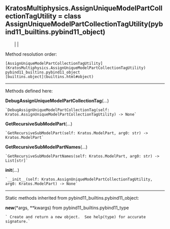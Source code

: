   
**KratosMultiphysics.AssignUniqueModelPartCollectionTagUtility** = class
AssignUniqueModelPartCollectionTagUtility(pybind11_builtins.pybind11_object)  
---  
`    `|   |

Method resolution order:

    [AssignUniqueModelPartCollectionTagUtility](KratosMultiphysics.AssignUniqueModelPartCollectionTagUtility)
    pybind11_builtins.pybind11_object
    [builtins.object](builtins.html#object)

* * *

Methods defined here:  

**DebugAssignUniqueModelPartCollectionTag**(...)

    `DebugAssignUniqueModelPartCollectionTag(self: Kratos.AssignUniqueModelPartCollectionTagUtility) -> None`

**GetRecursiveSubModelPart**(...)

    `GetRecursiveSubModelPart(self: Kratos.ModelPart, arg0: str) -> Kratos.ModelPart`

**GetRecursiveSubModelPartNames**(...)

    `GetRecursiveSubModelPartNames(self: Kratos.ModelPart, arg0: str) -> List[str]`

**__init__**(...)

    `__init__(self: Kratos.AssignUniqueModelPartCollectionTagUtility, arg0: Kratos.ModelPart) -> None`

* * *

Static methods inherited from pybind11_builtins.pybind11_object:  

**__new__**(*args, **kwargs) from pybind11_builtins.pybind11_type

    ` Create and return a new object.  See help(type) for accurate signature.`

